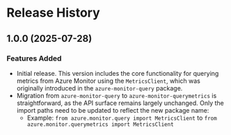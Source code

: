 # Release History

## 1.0.0 (2025-07-28)

### Features Added

- Initial release. This version includes the core functionality for querying metrics from Azure Monitor using the `MetricsClient`, which was originally introduced in the `azure-monitor-query` package.
- Migration from `azure-monitor-query` to `azure-monitor-querymetrics` is straightforward, as the API surface remains largely unchanged. Only the import paths need to be updated to reflect the new package name:
  - Example: `from azure.monitor.query import MetricsClient` to `from azure.monitor.querymetrics import MetricsClient`
